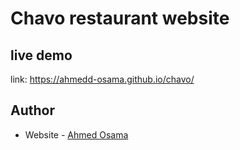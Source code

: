 

# Chavo restaurant website

## live demo
link: https://ahmedd-osama.github.io/chavo/

## Author

- Website - [Ahmed Osama](https://www.https://github.com/ahmedd-osama)